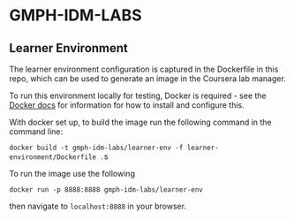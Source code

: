 # GMPH-IDM-LABS


## Learner Environment

The learner environment configuration is captured in the Dockerfile in this repo, which can be used to generate an image in the Coursera lab manager.

To run this environment locally for testing, Docker is required - see the [Docker docs](https://docs.docker.com/get-docker/) for information for how to install and configure this.

With docker set up, to build the image run the following command in the command line:

```docker build -t gmph-idm-labs/learner-env -f learner-environment/Dockerfile .```s

To run the image use the following

```docker run -p 8888:8888 gmph-idm-labs/learner-env```

then navigate to `localhost:8888` in your browser.